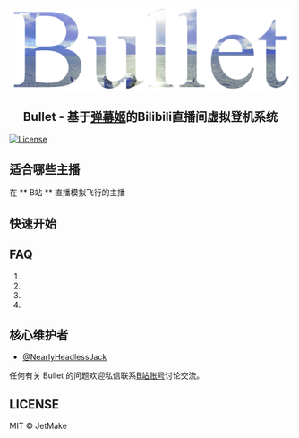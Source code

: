 
<p align="center"><img src="https://github.com/JetMake/bullet/blob/54a3a15c1bc164f962937f8e5c46d0e7bf4bd673/assets/bullet.png" alt="bullet" width="580"/></p>
<h2 align="center">Bullet - 基于<a href="https://github.com/copyliu/bililive_dm/">弹幕姬</a>的Bilibili直播间虚拟登机系统</h2>

[![License](https://badgen.net/badge/license/MIT/blue)](https://github.com/JetMake/bullet/blob/main/LICENSE)



## 适合哪些主播
在 ** B站 ** 直播模拟飞行的主播

## 快速开始


## FAQ
1.
2.
3.
4.

## 核心维护者
- [@NearlyHeadlessJack](https://github.com/NearlyHeadlessJack)

任何有关 Bullet 的问题欢迎私信联系[B站账号](https://space.bilibili.com/310937114)讨论交流。

## LICENSE

MIT © JetMake



